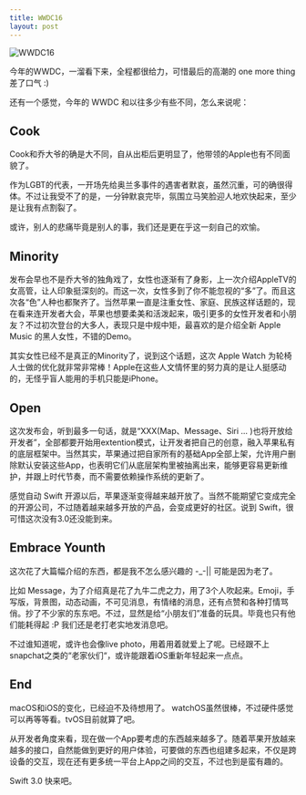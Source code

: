 ```yaml
---
title: WWDC16
layout: post
---
```


![WWDC16](http://villim.github.io/img/2016/wwdc16.png)

今年的WWDC，一溜看下来，全程都很给力，可惜最后的高潮的 one more thing 差了口气 :)

还有一个感觉，今年的 WWDC 和以往多少有些不同，怎么来说呢：

## Cook

Cook和乔大爷的确是大不同，自从出柜后更明显了，他带领的Apple也有不同面貌了。

作为LGBT的代表，一开场先给奥兰多事件的遇害者默哀，虽然沉重，可的确很得体。不过让我受不了的是，一分钟默哀完毕，氛围立马笑脸迎人地欢快起来，至少是让我有点割裂了。

或许，别人的悲痛毕竟是别人的事，我们还是更在乎这一刻自己的欢愉。

## Minority

发布会早也不是乔大爷的独角戏了，女性也逐渐有了身影，上一次介绍AppleTV的女高管，让人印象挺深刻的。而这一次，女性多到了你不能忽视的“多”了。而且这次各“色”人种也都聚齐了。当然苹果一直是注重女性、家庭、民族这样话题的，现在看来连开发者大会，苹果也想要柔美和活泼起来，吸引更多的女性开发者和小朋友？不过初次登台的大多人，表现只是中规中矩，最喜欢的是介绍全新 Apple Music 的黑人女性，不错的Demo。

其实女性已经不是真正的Minority了，说到这个话题，这次 Apple Watch 为轮椅人士做的优化就非常非常棒！Apple在这些人文情怀里的努力真的是让人挺感动的，无怪乎盲人能用的手机只能是iPhone。

## Open

这次发布会，听到最多一句话，就是“XXX(Map、Message、Siri ... )也将开放给开发者”，全部都要开始用extention模式，让开发者把自己的创意，融入苹果私有的底层框架中。当然其实，苹果通过把自家所有的基础App全部上架，允许用户删除默认安装这些App，也表明它们从底层架构里被抽离出来，能够更容易更新维护，并跟上时代节奏，而不需要依赖操作系统的更新了。

感觉自动 Swift 开源以后，苹果逐渐变得越来越开放了。当然不能期望它变成完全的开源公司，不过随着越来越多开放的产品，会变成更好的社区。说到 Swift，很可惜这次没有3.0还没能到来。

## Embrace Younth

这次花了大篇幅介绍的东西，都是我不怎么感兴趣的 -_-|| 可能是因为老了。

比如 Message，为了介绍真是花了九牛二虎之力，用了3个人吹起来。Emoji，手写版，背景图，动态动画，不可见消息，有情绪的消息，还有点赞和各种打情骂俏。抄了不少家的东东吧。不过，显然是给“小朋友们”准备的玩具。毕竟也只有他们能耗得起 :P 我们还是老打老实地发消息吧。

不过谁知道呢，或许也会像live photo，用着用着就爱上了呢。已经跟不上snapchat之类的“老家伙们“，或许能跟着iOS重新年轻起来一点点。


## End

macOS和iOS的变化，已经迫不及待想用了。 watchOS虽然很棒，不过硬件感觉可以再等等看。tvOS目前就算了吧。

从开发者角度来看，现在做一个App要考虑的东西越来越多了。随着苹果开放越来越多的接口，自然能做到更好的用户体验，可要做的东西也组建多起来，不仅是跨设备的交互，现在还有更多统一平台上App之间的交互，不过也到是蛮有趣的。

Swift 3.0 快来吧。

